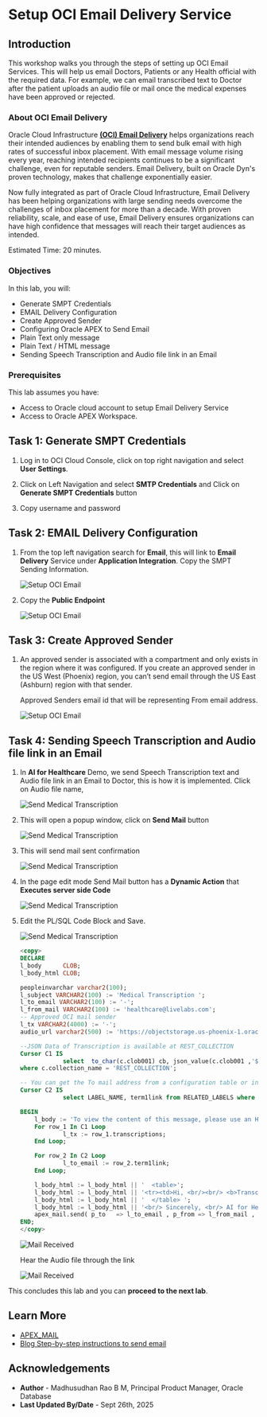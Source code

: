 # Setup OCI Email Delivery Service

## Introduction

This workshop walks you through the steps of setting up OCI Email Services. This will help us email Doctors, Patients or any Health official with the required data. For example, we can email transcribed text to Doctor after the patient uploads an audio file or mail once the medical expenses have been approved or rejected. 
 
### About OCI Email Delivery

Oracle Cloud Infrastructure [**(OCI) Email Delivery**](https://www.oracle.com/in/cloud/networking/email-delivery/) helps organizations reach their intended audiences by enabling them to send bulk email with high rates of successful inbox placement. With email message volume rising every year, reaching intended recipients continues to be a significant challenge, even for reputable senders. Email Delivery, built on Oracle Dyn's proven technology, makes that challenge exponentially easier.

Now fully integrated as part of Oracle Cloud Infrastructure, Email Delivery has been helping organizations with large sending needs overcome the challenges of inbox placement for more than a decade. With proven reliability, scale, and ease of use, Email Delivery ensures organizations can have high confidence that messages will reach their target audiences as intended.
  
Estimated Time: 20 minutes.  
 
### Objectives

In this lab, you will:
 
* Generate SMPT Credentials
* EMAIL Delivery Configuration
* Create Approved Sender  
* Configuring Oracle APEX to Send Email
* Plain Text only message
* Plain Text / HTML message
* Sending Speech Transcription and Audio file link in an Email
 

### Prerequisites

This lab assumes you have:

* Access to Oracle cloud account to setup Email Delivery Service 
* Access to Oracle APEX Workspace.

## Task 1: Generate SMPT Credentials

1. Log in to OCI Cloud Console, click on top right navigation and select **User Settings**. 
   
2. Click on Left Navigation and select **SMTP Credentials** and Click on **Generate SMPT Credentials** button
  
3. Copy username and password
 

## Task 2: EMAIL Delivery Configuration  

1. From the top left navigation search for **Email**, this will link to **Email Delivery** Service under **Application Integration**. Copy the SMPT Sending Information.  

    ![Setup OCI Email](images/send-email-3.png " ")

2. Copy the **Public Endpoint**    

    ![Setup OCI Email](images/send-email-4.png " ")

## Task 3: Create Approved Sender    

1. An approved sender is associated with a compartment and only exists in the region where it was configured. If you create an approved sender in the US West (Phoenix) region, you can’t send email through the US East (Ashburn) region with that sender. 

    Approved Senders email id that will be representing From email address.
 
    ![Setup OCI Email](images/send-email-6.png " ")
 
## Task 4: Sending Speech Transcription and Audio file link in an Email

1. In **AI for Healthcare** Demo, we send Speech Transcription text and Audio file link in an Email to Doctor, this is how it is implemented. Click on Audio file name, 

    ![Send Medical Transcription](images/apex-sendmail-0.png " ")

2. This will open a popup window, click on **Send Mail** button    

    ![Send Medical Transcription](images/apex-sendmail-1.png " ")

3. This will send mail sent confirmation

    ![Send Medical Transcription](images/apex-sendmail-2.png " ")

4. In the page edit mode Send Mail button has a **Dynamic Action** that **Executes server side Code**
 
    ![Send Medical Transcription](images/apex-sendmail-4.png " ")

5. Edit the PL/SQL Code Block and Save.

    ![Send Medical Transcription](images/apex-sendmail-5.png " ")

    ```sql
    <copy>
    DECLARE
    l_body      CLOB;
    l_body_html CLOB;
    
    peopleinvarchar varchar2(100); 
    l_subject VARCHAR2(100) := 'Medical Transcription ';
    l_to_email VARCHAR2(100) := '-';
    l_from_mail VARCHAR2(100) := 'healthcare@livelabs.com'; 
    -- Approved OCI mail sender
    l_tx VARCHAR2(4000) := '-';
    audio_url varchar2(500) := 'https://objectstorage.us-phoenix-1.oraclecloud.com/n/yourtenancy/b/yourbucket/o/'||:P22_OBJ;
    
    --JSON Data of Transcription is available at REST_COLLECTION 
    Cursor C1 IS 
                select  to_char(c.clob001) cb, json_value(c.clob001 ,'$.transcriptions.transcription') as transcriptions from apex_collections c
    where c.collection_name = 'REST_COLLECTION';
 
    -- You can get the To mail address from a configuration table or in real life case it will be patient or doctor database table.
    Cursor C2 IS 
                select LABEL_NAME, term1link from RELATED_LABELS where LABEL_NAME='l_to_email';
    
    BEGIN 
        l_body := 'To view the content of this message, please use an HTML enabled mail client.'||utl_tcp.crlf;
        For row_1 In C1 Loop 
                l_tx := row_1.transcriptions;
        End Loop; 

        For row_2 In C2 Loop 
                l_to_email := row_2.term1link;
        End Loop; 

        l_body_html := l_body_html || '  <table>'; 
        l_body_html := l_body_html || '<tr><td>Hi, <br/><br/> <b>Transcription:</b>  ' || l_tx || '  <br/> <b>Audio:</b> <a href='||audio_url||'>Listen Online</a> </b> </td> </tr>' || utl_tcp.crlf;  
        l_body_html := l_body_html || '  </table> '; 
        l_body_html := l_body_html || '<br/> Sincerely, <br/> AI for Healthcare Team <br />' || utl_tcp.crlf  ; 
        apex_mail.send( p_to   => l_to_email , p_from => l_from_mail , p_body  => l_body, p_body_html => l_body_html, p_subj => l_subject  );  
    END; 
    </copy>
    ```

    ![Mail Received](images/mail-received.png " ")

    Hear the Audio file through the link

    ![Mail Received](images/audio-file.png " ")
 
This concludes this lab and you can **proceed to the next lab**.

## Learn More

* [APEX_MAIL](https://docs.oracle.com/database/121/AEAPI/apex_mail.htm)
* [Blog Step-by-step instructions to send email](https://blogs.oracle.com/cloud-infrastructure/post/step-by-step-instructions-to-send-email-with-oci-email-delivery)

## Acknowledgements

* **Author** - Madhusudhan Rao B M, Principal Product Manager, Oracle Database
* **Last Updated By/Date** - Sept 26th, 2025